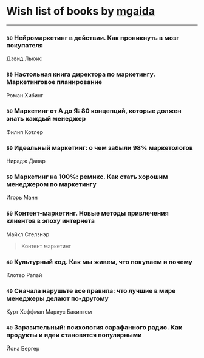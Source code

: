 # Wish list of books by [mgaida](http://vk.com/id2947248)
---

### `80` Нейромаркетинг в действии. Как проникнуть в мозг покупателя
Дэвид Льюис

### `80` Настольная книга директора по маркетингу. Маркетинговое планирование
Роман Хибинг

### `80` Маркетинг от А до Я: 80 концепций, которые должен знать каждый менеджер
Филип Котлер

### `60` Идеальный маркетинг: о чем забыли 98% маркетологов
Нирадж Давар

### `60` Маркетинг на 100%: ремикс. Как стать хорошим менеджером по маркетингу
Игорь Манн

### `60` Контент-маркетинг. Новые методы привлечения клиентов в эпоху интернета
Майкл Стелзнэр
> Контент маркетинг

### `40` Культурный код. Как мы живем, что покупаем и почему
Клотер Рапай

### `40` Сначала нарушьте все правила: что лучшие в мире менеджеры делают по-другому
Курт Хоффман Маркус Бакингем

### `40` Заразительный: психология сарафанного радио. Как продукты и идеи становятся популярными
Йона Бергер

